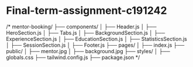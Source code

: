 # Final-term-assignment-c191242
/* mentor-booking/</n>
├── components/</n>
│   ├── Header.js</n>
│   ├── HeroSection.js</n>
│   ├── Tabs.js</n>
│   ├── BackgroundSection.js
│   ├── ExperienceSection.js
│   ├── EducationSection.js
│   ├── StatisticsSection.js
│   ├── SessionSection.js
│   ├── Footer.js
├── pages/
│   ├── index.js
├── public/
│   ├── mentor.jpg
│   ├── background.jpg
├── styles/
│   ├── globals.css
├── tailwind.config.js
├── package.json
 */


 
